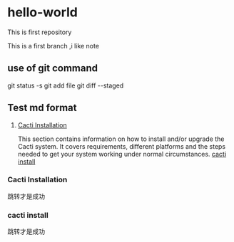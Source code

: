 # hello-world
This is first repository

This is a first branch ,i like note
## use of git command
git status -s 
git add file
git diff --staged

## Test md format

1. [Cacti Installation](README.md#cacti-installation)

   This section contains information on how to install and/or upgrade the
   Cacti system.  It covers requirements, different platforms and the steps
   needed to get your system working under normal circumstances.
[cacti install](README.md#cacti-install)

### Cacti Installation
跳转才是成功

### cacti install
跳转才是成功
